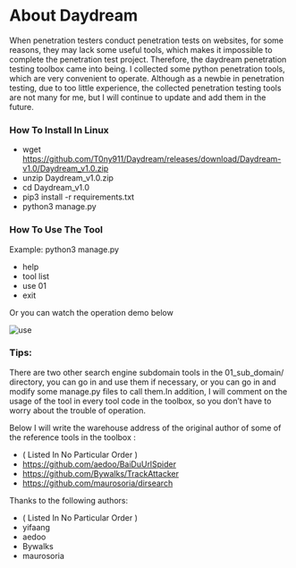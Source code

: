 # About Daydream
When penetration testers conduct penetration tests on websites, for some reasons, they may lack some useful tools, which makes it impossible to complete the penetration test project. Therefore, the daydream penetration testing toolbox came into being. I collected some python penetration tools, which are very convenient to operate. Although as a newbie in penetration testing, due to too little experience, the collected penetration testing tools are not many for me, but I will continue to update and add them in the future.

### How To Install In Linux
- wget https://github.com/T0ny911/Daydream/releases/download/Daydream-v1.0/Daydream_v1.0.zip
- unzip Daydream_v1.0.zip
- cd Daydream_v1.0
- pip3 install -r requirements.txt
- python3 manage.py

### How To Use The Tool
Example:
python3 manage.py
- help
- tool list
- use 01
- exit

Or you can watch the operation demo below

![use](https://user-images.githubusercontent.com/78642990/129877741-a4761d51-0655-4f61-a780-4359b7ec375f.gif)

### Tips:

There are two other search engine subdomain tools in the 01_sub_domain/ directory, you can go in and use them if necessary, or you can go in and modify some manage.py files to call them.In addition, I will comment on the usage of the tool in every tool code in the toolbox, so you don’t have to worry about the trouble of operation.

Below I will write the warehouse address of the original author of some of the reference tools in the toolbox :
- ( Listed In No Particular Order )
- https://github.com/aedoo/BaiDuUrlSpider
- https://github.com/Bywalks/TrackAttacker
- https://github.com/maurosoria/dirsearch

Thanks to the following authors:
- ( Listed In No Particular Order )
- yifaang
- aedoo
- Bywalks
- maurosoria
